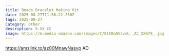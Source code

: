```yaml
---
title: Beads Bracelet Making Kit
date: 2025-08-27T11:56:22.230Z
tags: 2025-08-27
Category: other
description: 5.XX CC
image: https://m.media-amazon.com/images/I/81CBoGVJvvL._AC_SX679_.jpg
---
```

https://amzlink.to/az00MnawNasvp   AD